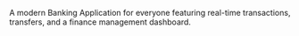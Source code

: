 
A modern Banking Application for everyone featuring real-time transactions, transfers, and a finance management dashboard.

